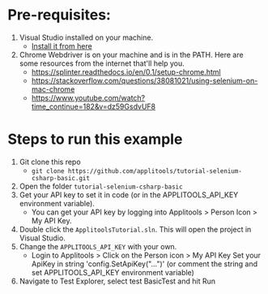 # Pre-requisites:

1. Visual Studio installed on your machine.
   * [Install it from here](https://visualstudio.microsoft.com/downloads/)
2. Chrome Webdriver is on your machine and is in the PATH. Here are some resources from the internet that'll help you.
   * https://splinter.readthedocs.io/en/0.1/setup-chrome.html
   * https://stackoverflow.com/questions/38081021/using-selenium-on-mac-chrome
   * https://www.youtube.com/watch?time_continue=182&v=dz59GsdvUF8

# Steps to run this example

1. Git clone this repo
    * `git clone https://github.com/applitools/tutorial-selenium-csharp-basic.git`
2. Open the folder `tutorial-selenium-csharp-basic`
3. Get your API key to set it in code (or in the APPLITOOLS_API_KEY environment variable).
    * You can get your API key by logging into Applitools > Person Icon > My API Key.
4. Double click the `ApplitoolsTutorial.sln`. This will open the project in Visual Studio.
5. Change the `APPLITOOLS_API_KEY` with your own.
    * Login to Applitools > Click on the Person icon > My API Key
	Set your ApiKey in string 'config.SetApiKey("...")' (or comment the string and set APPLITOOLS_API_KEY environment variable)
6. Navigate to Test Explorer, select test BasicTest and hit Run
